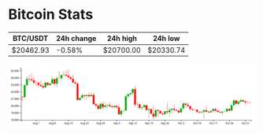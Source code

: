 # Bitcoin Stats

BTC/USDT|24h change|24h high|24h low|
|---|---|---|---|
|$20462.93|-0.58%|$20700.00|$20330.74|

<img src="./chart.svg">
